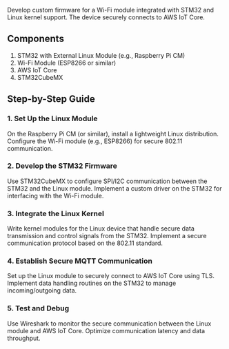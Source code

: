 Develop custom firmware for a Wi-Fi module integrated with STM32 and Linux kernel support.
The device securely connects to AWS IoT Core.

## Components

1. STM32 with External Linux Module (e.g., Raspberry Pi CM)
2. Wi-Fi Module (ESP8266 or similar)
3. AWS IoT Core
4. STM32CubeMX

## Step-by-Step Guide

### 1. Set Up the Linux Module

On the Raspberry Pi CM (or similar), install a lightweight Linux distribution.
Configure the Wi-Fi module (e.g., ESP8266) for secure 802.11 communication.

### 2. Develop the STM32 Firmware

Use STM32CubeMX to configure SPI/I2C communication between the STM32 and the Linux module.
Implement a custom driver on the STM32 for interfacing with the Wi-Fi module.

### 3. Integrate the Linux Kernel

Write kernel modules for the Linux device that handle secure data transmission and control signals from the STM32.
Implement a secure communication protocol based on the 802.11 standard.

### 4. Establish Secure MQTT Communication

Set up the Linux module to securely connect to AWS IoT Core using TLS.
Implement data handling routines on the STM32 to manage incoming/outgoing data.

### 5. Test and Debug

Use Wireshark to monitor the secure communication between the Linux module and AWS IoT Core.
Optimize communication latency and data throughput.
